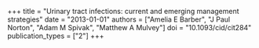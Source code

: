 +++
title = "Urinary tract infections: current and emerging management strategies"
date = "2013-01-01"
authors = ["Amelia E Barber", "J Paul Norton", "Adam M Spivak", "Matthew A Mulvey"]
doi = "10.1093/cid/cit284"
publication_types = ["2"]
+++
